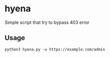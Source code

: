 # hyena
Simple script that try to bypass 403 error

## Usage
```
python3 hyena.py -u https://example.com/admin
```
